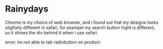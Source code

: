 # Rainydays

Chrome is my choice of web browser, and i found out that my designe looks sligthely different in safari, for exampel my search button hight is different, so it shows the div behind it when i use safari. 


error: Im not able to tab radiobutton on product









